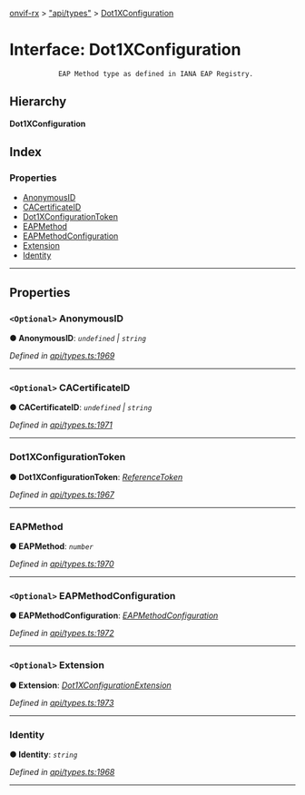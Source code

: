 [onvif-rx](../README.md) > ["api/types"](../modules/_api_types_.md) > [Dot1XConfiguration](../interfaces/_api_types_.dot1xconfiguration.md)

# Interface: Dot1XConfiguration

```
            EAP Method type as defined in IANA EAP Registry.
```

## Hierarchy

**Dot1XConfiguration**

## Index

### Properties

* [AnonymousID](_api_types_.dot1xconfiguration.md#anonymousid)
* [CACertificateID](_api_types_.dot1xconfiguration.md#cacertificateid)
* [Dot1XConfigurationToken](_api_types_.dot1xconfiguration.md#dot1xconfigurationtoken)
* [EAPMethod](_api_types_.dot1xconfiguration.md#eapmethod)
* [EAPMethodConfiguration](_api_types_.dot1xconfiguration.md#eapmethodconfiguration)
* [Extension](_api_types_.dot1xconfiguration.md#extension)
* [Identity](_api_types_.dot1xconfiguration.md#identity)

---

## Properties

<a id="anonymousid"></a>

### `<Optional>` AnonymousID

**● AnonymousID**: *`undefined` \| `string`*

*Defined in [api/types.ts:1969](https://github.com/patrickmichalina/onvif-rx/blob/034e4d6/src/api/types.ts#L1969)*

___
<a id="cacertificateid"></a>

### `<Optional>` CACertificateID

**● CACertificateID**: *`undefined` \| `string`*

*Defined in [api/types.ts:1971](https://github.com/patrickmichalina/onvif-rx/blob/034e4d6/src/api/types.ts#L1971)*

___
<a id="dot1xconfigurationtoken"></a>

###  Dot1XConfigurationToken

**● Dot1XConfigurationToken**: *[ReferenceToken](../modules/_api_types_.md#referencetoken)*

*Defined in [api/types.ts:1967](https://github.com/patrickmichalina/onvif-rx/blob/034e4d6/src/api/types.ts#L1967)*

___
<a id="eapmethod"></a>

###  EAPMethod

**● EAPMethod**: *`number`*

*Defined in [api/types.ts:1970](https://github.com/patrickmichalina/onvif-rx/blob/034e4d6/src/api/types.ts#L1970)*

___
<a id="eapmethodconfiguration"></a>

### `<Optional>` EAPMethodConfiguration

**● EAPMethodConfiguration**: *[EAPMethodConfiguration](_api_types_.dot1xconfiguration.md#eapmethodconfiguration)*

*Defined in [api/types.ts:1972](https://github.com/patrickmichalina/onvif-rx/blob/034e4d6/src/api/types.ts#L1972)*

___
<a id="extension"></a>

### `<Optional>` Extension

**● Extension**: *[Dot1XConfigurationExtension](_api_types_.dot1xconfigurationextension.md)*

*Defined in [api/types.ts:1973](https://github.com/patrickmichalina/onvif-rx/blob/034e4d6/src/api/types.ts#L1973)*

___
<a id="identity"></a>

###  Identity

**● Identity**: *`string`*

*Defined in [api/types.ts:1968](https://github.com/patrickmichalina/onvif-rx/blob/034e4d6/src/api/types.ts#L1968)*

___

